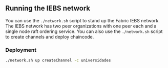 ## Running the IEBS network

You can use the `./network.sh` script to stand up the Fabric IEBS network. The IEBS network has two peer organizations with one peer each and a single node raft ordering service. You can also use the `./network.sh` script to create channels and deploy chaincode.

### Deployment

```sh
./network.sh up createChannel -c universidades
```
